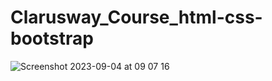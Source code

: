 # Clarusway_Course_html-css-bootstrap
![Screenshot 2023-09-04 at 09 07 16](https://github.com/cihanbagriyanik/Clarusway_Course_html-css-bootstrap/assets/132518854/eb70a740-df76-4078-97d1-5a65e1d50735)
